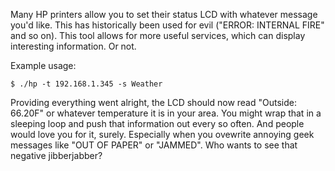 Many HP printers allow you to set their status LCD with whatever message you'd like. This has historically been used for evil ("ERROR: INTERNAL FIRE" and so on). This tool allows for more useful services, which can display interesting information. Or not.

Example usage:

	$ ./hp -t 192.168.1.345 -s Weather

Providing everything went alright, the LCD should now read "Outside: 66.20F" or whatever temperature it is in your area. You might wrap that in a sleeping loop and push that information out every so often. And people would love you for it, surely. Especially when you ovewrite annoying geek messages like "OUT OF PAPER" or "JAMMED". Who wants to see that negative jibberjabber?

